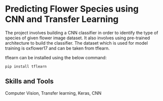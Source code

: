 # Predicting Flower Species using CNN and Transfer Learning

The project involves building a CNN classifier in order to identify the type of species of given flower image dataset. It also involves using pre-trained architecture to build the classifier. The dataset which is used for model training is oxflower17 and can be taken from tflearn.

tflearn can be installed using the below command:

```
pip install tflearn
```

## Skills and Tools

Computer Vision, Transfer learning, Keras, CNN
